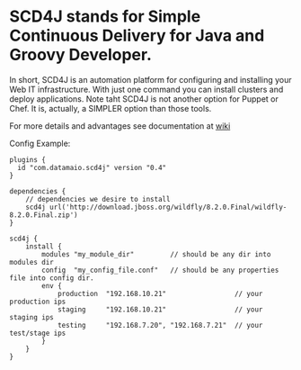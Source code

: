 SCD4J stands for Simple Continuous Delivery for Java and Groovy Developer. 
=============

In short, SCD4J is an automation platform for configuring and installing your Web IT infrastructure. With just one command you can install clusters and deploy applications. Note taht SCD4J is not another option for Puppet or Chef. It is, actually, a SIMPLER option than those tools.

For more details and advantages see documentation at [wiki](https://github.com/scd4j/gradle-plugins/wiki )

Config Example:
```
plugins {
  id "com.datamaio.scd4j" version "0.4"
}

dependencies {
	// dependencies we desire to install
	scd4j url('http://download.jboss.org/wildfly/8.2.0.Final/wildfly-8.2.0.Final.zip')
}

scd4j {
	install {
		modules "my_module_dir" 	    // should be any dir into modules dir
		config  "my_config_file.conf"	// should be any properties file into config dir.
		env {
			production  "192.168.10.21"		  	  	    // your production ips
			staging     "192.168.10.21"		  	  	    // your staging ips
			testing     "192.168.7.20", "192.168.7.21"  // your test/stage ips
		}
	}
}
```


